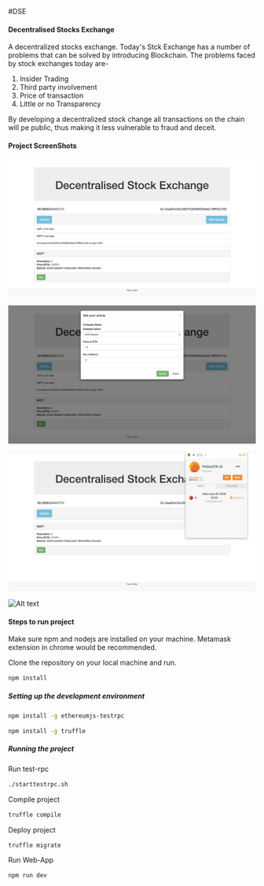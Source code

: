 #DSE

#### Decentralised Stocks Exchange ####

A decentralized stocks exchange. Today's Stck Exchange has a number of problems that can be solved by introducing Blockchain. The problems faced by stock exchanges today are-
1. Insider Trading
2. Third party involvement
3. Price of transaction
4. Little or no Transparency

By developing a decentralized stock change all transactions on the chain will pe public, thus making it less vulnerable to fraud and deceit.

#### Project ScreenShots

![Alt text](images/DSE_home.png?raw=true)

![Alt text](images/DSE_sell.png?raw=true)

![Alt text](images/DSE_change.png?raw=true)

![Alt text](images/DSE_trading?raw=true)


#### Steps to run project ####

Make sure npm and nodejs are installed on your machine.
Metamask extension in chrome would be recommended.

Clone the repository on your local machine and run.

```bash
npm install
```

##### Setting up the development environment 

```bash
npm install -g ethereumjs-testrpc
```

```bash
npm install -g truffle
```

##### Running the project

Run test-rpc

```bash
./starttestrpc.sh
```

Compile project

```bash
truffle compile
```

Deploy project

```bash
truffle migrate
```

Run Web-App

```bash
npm run dev
```
